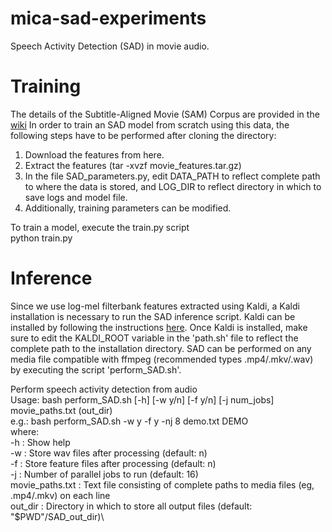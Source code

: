 # mica-sad-experiments
Speech Activity Detection (SAD) in movie audio. 

# Training
The details of the Subtitle-Aligned Movie (SAM) Corpus are provided in the [wiki](https://github.com/usc-sail/mica-vad-experiments/wiki)
In order to train an SAD model from scratch using this data, the following steps have to be performed after cloning the directory:
1. Download the features from here.
2. Extract the features (tar -xvzf movie_features.tar.gz)
3. In the file SAD_parameters.py, edit DATA_PATH to reflect complete path to where the data is stored, and LOG_DIR to reflect directory in which to save logs and model file.
4. Additionally, training parameters can be modified.

To train a model, execute the train.py script \
python train.py

# Inference 
Since we use log-mel filterbank features extracted using Kaldi, a Kaldi installation is necessary to run the SAD inference script. Kaldi can be installed by following the instructions [here](https://github.com/kaldi-asr/kaldi). 
Once Kaldi is installed, make sure to edit the KALDI_ROOT variable in the 'path.sh' file to reflect the complete path to the installation directory. 
SAD can be performed on any media file compatible with ffmpeg (recommended types .mp4/.mkv/.wav) by executing the script 'perform_SAD.sh'.



Perform speech activity detection from audio\
Usage: bash perform_SAD.sh [-h] [-w y/n] [-f y/n] [-j num_jobs] movie_paths.txt (out_dir)\
e.g.: bash perform_SAD.sh -w y -f y -nj 8 demo.txt DEMO\
where:\
-h                  : Show help \
-w                  : Store wav files after processing (default: n)\
-f                  : Store feature files after processing (default: n)\
-j                  : Number of parallel jobs to run (default: 16)\
movie_paths.txt     : Text file consisting of complete paths to media files (eg, .mp4/.mkv) on each line \
out_dir             : Directory in which to store all output files (default: "\$PWD"/SAD_out_dir)\
